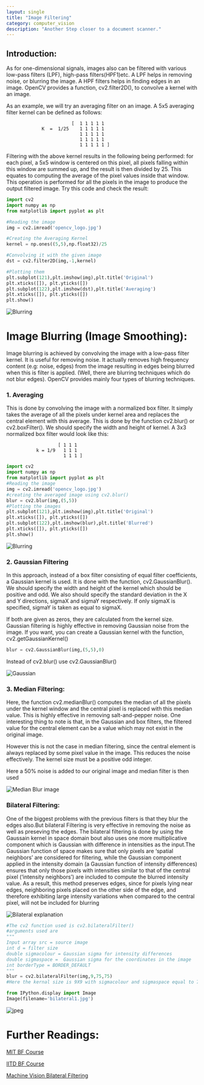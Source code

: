 ```yaml
---
layout: single
title: "Image Filtering"
category: computer_vision
description: "Another Step closer to a document scanner."
---
```

## Introduction:

  As for one-dimensional signals, images also can be filtered with various low-pass filters (LPF), high-pass filters(HPF1)etc.
  A LPF helps in removing noise, or blurring the image. A HPF filters helps in finding edges in an image.
OpenCV provides a function, cv2.filter2D(), to convolve a kernel with an image.



As an example, we will try an
averaging filter on an image. A 5x5 averaging filter kernel can be defined as follows:



                            [  1 1 1 1 1
                 K  =  1/25    1 1 1 1 1
                               1 1 1 1 1
                               1 1 1 1 1
                               1 1 1 1 1 ]


Filtering with the above kernel results in the following being performed: for each pixel, a 5x5 window is centered on
this pixel, all pixels falling within this window are summed up, and the result is then divided by 25. This equates to
computing the average of the pixel values inside that window. This operation is performed for all the pixels in the
image to produce the output filtered image. Try this code and check the result:






```python
import cv2
import numpy as np
from matplotlib import pyplot as plt

#Reading the image
img = cv2.imread('opencv_logo.jpg')

#Creating the Averaging Kernel
kernel = np.ones((5,5),np.float32)/25

#Convolving it with the given image
dst = cv2.filter2D(img,-1,kernel)

#Plotting them
plt.subplot(121),plt.imshow(img),plt.title('Original')
plt.xticks([]), plt.yticks([])
plt.subplot(122),plt.imshow(dst),plt.title('Averaging')
plt.xticks([]), plt.yticks([])
plt.show()
```

![Blurring]({{"/assets/images/documentation/computer_vision/Image_Filtering_files/opencv_logo.jpg"}})

# Image Blurring (Image Smoothing):

Image blurring is achieved by convolving the image with a low-pass filter kernel. It is useful for removing noise. It
actually removes high frequency content (e.g: noise, edges) from the image resulting in edges being blurred when this
is filter is applied. (Well, there are blurring techniques which do not blur edges). OpenCV provides mainly four types
of blurring techniques.


### 1. Averaging
This is done by convolving the image with a normalized box filter. It simply takes the average of all the pixels
under kernel area and replaces the central element with this average. This is done by the function cv2.blur() or
cv2.boxFilter(). We should specify the width and height of kernel.
A 3x3 normalized box filter would look like this:



                       [ 1 1 1
               k = 1/9   1 1 1
                         1 1 1 ]



```python
import cv2
import numpy as np
from matplotlib import pyplot as plt
#Reading the image
img = cv2.imread('opencv_logo.jpg')
#creating the averaged image using cv2.blur()
blur = cv2.blur(img,(5,5))
#Plotting the images
plt.subplot(121),plt.imshow(img),plt.title('Original')
plt.xticks([]), plt.yticks([])
plt.subplot(122),plt.imshow(blur),plt.title('Blurred')
plt.xticks([]), plt.yticks([])
plt.show()
```

![Blurring]({{"/assets/images/documentation/computer_vision/Image_Filtering_files/opencv_logo.jpg"}})

### 2. Gaussian Filtering
In this approach, instead of a box filter consisting of equal filter coefficients, a Gaussian kernel is used. It is done
with the function, cv2.GaussianBlur().
     We should specify the width and height of the kernel which should be positive and
odd. We also should specify the standard deviation in the X and Y directions, sigmaX and sigmaY respectively. If
only sigmaX is specified, sigmaY is taken as equal to sigmaX.                                                                                         

If both are given as zeros, they are calculated from the
kernel size. Gaussian filtering is highly effective in removing Gaussian noise from the image.
If you want, you can create a Gaussian kernel with the function, cv2.getGaussianKernel()


```python
blur = cv2.GaussianBlur(img,(5,5),0)
```

Instead of cv2.blur() use cv2.GaussianBlur()

![Gaussian]({{"/assets/images/documentation/computer_vision/Image_Filtering_files/Gaussian_Blur.jpg"}})

### 3. Median Filtering:
Here, the function cv2.medianBlur() computes the median of all the pixels under the kernel window and the central
pixel is replaced with this median value. This is highly effective in removing salt-and-pepper noise. One interesting
thing to note is that, in the Gaussian and box filters, the filtered value for the central element can be a value which
may not exist in the original image.

However this is not the case in median filtering, since the central element is always
replaced by some pixel value in the image. This reduces the noise effectively. The kernel size must be a positive odd
integer.

Here a 50% noise is added to our original image and median filter is then used

![Median Blur image]({{"/assets/images/documentation/computer_vision/Image_Filtering_files/median_blur.jpg"}})

### Bilateral Filtering:
 One of the biggest problems with the previous filters is that they blur the edges also.But bilateral Filtering is very effective in removing the noise as well as preseving the edges.
 The bilateral filtering is done by using the Gaussain kernel in space domain bout also uses one more multiplicative component which is Gaussian with difference in intensities as the input.The Gaussian function of space makes sure that
only pixels are ‘spatial neighbors’ are considered for filtering, while the Gaussian component applied in the intensity
domain (a Gaussian function of intensity differences) ensures that only those pixels with intensities similar to that of
the central pixel (‘intensity neighbors’) are included to compute the blurred intensity value. As a result, this method
preserves edges, since for pixels lying near edges, neighboring pixels placed on the other side of the edge, and
therefore exhibiting large intensity variations when compared to the central pixel, will not be included for blurring

![Bilateral explanation]({{"/assets/images/documentation/computer_vision/Image_Filtering_files/bilateral_filter.jpeg"}})


```python
#The cv2 function used is cv2.bilateralFilter()
#arguments used are
"""
Input array src = source image
int d = filter size
double sigmacolour = Gaussian sigma for intensity differences
double sigmaspace =  Gaussian sigma for the coordinates in the image
int borderType = BORDER_DEFAULT
"""
blur = cv2.bilateralFilter(img,9,75,75)
#Here the kernal size is 9X9 with sigmacolour and sigmaspace equal to 75
```


```python
from IPython.display import Image
Image(filename='bilateral1.jpg')
```




![jpeg]({{"/assets/images/documentation/computer_vision/Image_Filtering_files/Image_Filtering_16_0.jpeg"}})



# Further Readings:
[MIT BF Course](http://people.csail.mit.edu/sparis/bf_course/)

[IITD BF Course](www.cse.iitd.ernet.in/~pkalra/col783/bilateral-filtering.pdf)

[Machine Vision Bilateral Filtering](http://www.cse.usf.edu/~r1k/MachineVisionBook/MachineVision.files/MachineVision_Chapter4.pdf)
